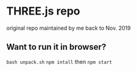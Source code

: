 # THREE.js repo

original repo maintained by me back to Nov. 2019

## Want to run it in browser?

`bash unpack.sh`
`npm intall`
then `npm start`
